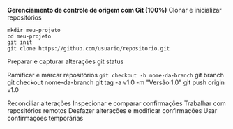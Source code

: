 **Gerenciamento de controle de origem com Git (100%)**
Clonar e inicializar repositórios
```
mkdir meu-projeto
cd meu-projeto
git init
git clone https://github.com/usuario/repositorio.git
```
Preparar e capturar alterações
git status

Ramificar e marcar repositórios
`git checkout -b nome-da-branch`
git branch
git checkout nome-da-branch
git tag -a v1.0 -m "Versão 1.0"
git push origin v1.0

Reconciliar alterações
Inspecionar e comparar confirmações
Trabalhar com repositórios remotos
Desfazer alterações e modificar confirmações
Usar confirmações temporárias
